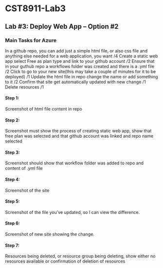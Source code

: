 ﻿# CST8911-Lab3
## Lab #3: Deploy Web App – Option #2

### Main Tasks for Azure

In a github repo, you can add just  a simple html file, or also css file and anything else needed for a web application, you want                                                           /4
Create a static web app select Free as plan type and link to your github account  /2
Ensure that in your guthub repo a workflows folder was created and there is a .yml file  /2
Click to go to your new site(this may take a couple of minutes for it to be deployed)    /1
Update the html file in repo change the name or add something to it                                    /2
Confirm that site get automatically updated with new change                                            /1
Delete resources                                                                                                                              /1
 

#### Step 1:

Screenshot of html file content in repo

#### Step 2:

Screenshot must show the process of creating static web app, show that free plan was selected and that github account was linked and repo name selected

#### Step 3:

Screenshot should show that workflow folder was added to repo and content of .yml file

#### Step 4:

Screenshot of the  site

#### Step 5:

Screenshot of the file you’ve updated, so I can view the difference.

#### Step 6:

Screenshot of new site showing the change.

#### Step 7:

Resources being deleted, or resource group being deleting, show either no resources available or confirmation of deletion of resources
